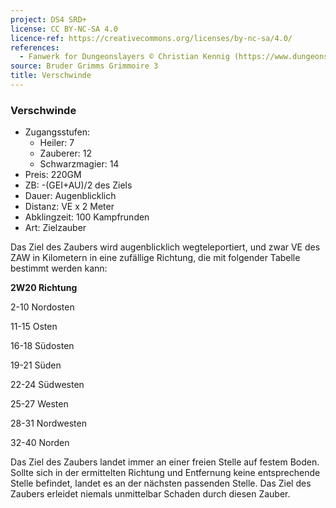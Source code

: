 ```yaml
---
project: DS4 SRD+
license: CC BY-NC-SA 4.0
licence-ref: https://creativecommons.org/licenses/by-nc-sa/4.0/
references: 
  - Fanwerk for Dungeonslayers © Christian Kennig (https://www.dungeonslayers.net/)
source: Bruder Grimms Grimmoire 3
title: Verschwinde
---
```


### Verschwinde

- Zugangsstufen:
  - Heiler: 7
  - Zauberer: 12
  - Schwarzmagier: 14
- Preis: 220GM
- ZB: -(GEI+AU)/2 des Ziels
- Dauer: Augenblicklich
- Distanz: VE x 2 Meter
- Abklingzeit: 100 Kampfrunden
- Art: Zielzauber

Das Ziel des Zaubers wird augenblicklich wegteleportiert, und zwar VE des ZAW in Kilometern in eine zufällige Richtung, die mit folgender Tabelle bestimmt werden kann:

<b>2W20 Richtung</b>

2-10 Nordosten

11-15 Osten

16-18 Südosten

19-21 Süden

22-24 Südwesten

25-27 Westen

28-31 Nordwesten

32-40 Norden

Das Ziel des Zaubers landet immer an einer freien Stelle auf festem Boden. Sollte sich in der ermittelten Richtung und Entfernung keine entsprechende Stelle befindet, landet es an der nächsten passenden Stelle. Das Ziel des Zaubers erleidet niemals unmittelbar Schaden durch diesen Zauber.

